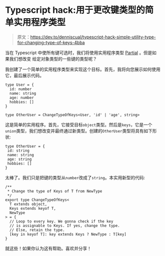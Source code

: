 # Typescript hack:用于更改键类型的简单实用程序类型

> 原文：<https://dev.to/denniscual/typescript-hack-simple-utility-type-for-changing-type-of-keys-4bba>

当在 Typescript 中使所有键可选时，我们将使用实用程序类型 [Partial](https://netbasal.com/getting-to-know-the-partial-type-in-typescript-ecfcfbc87cb6) 。但是如果我们想改变
给定对象类型的一些键的类型呢？

我创建了一个简单的实用程序类型来实现这个目标。首先，我将向您展示如何使用它，最后展示代码。

```
type User = {
  id: number
  name: string
  age: number
  hobbies: []
}

type OtherUser = ChangeTypeOfKeys<User, 'id' | 'age', string> 
```

这是简单的实用程序。首先，它接受目标`object`类型。然后是`keys`，它是一个`union`类型，我们想改变并最终通过新类型。创建的`OtherUser`类型将具有如下形状:

```
type OtherUser = {
 id: string
 name: string
 age: string
 hobbies: []
} 
```

太棒了。我们只是把键的类型从`number`改成了`string`。本实用新型的代码:

```
/**
 * Change the type of Keys of T from NewType
 */
export type ChangeTypeOfKeys<
  T extends object,
  Keys extends keyof T,
  NewType
> = {
  // Loop to every key. We gonna check if the key
  // is assignable to Keys. If yes, change the type.
  // Else, retain the type.
  [key in keyof T]: key extends Keys ? NewType : T[key]
} 
```

就这些！如果你认为这有帮助。喜欢并分享！